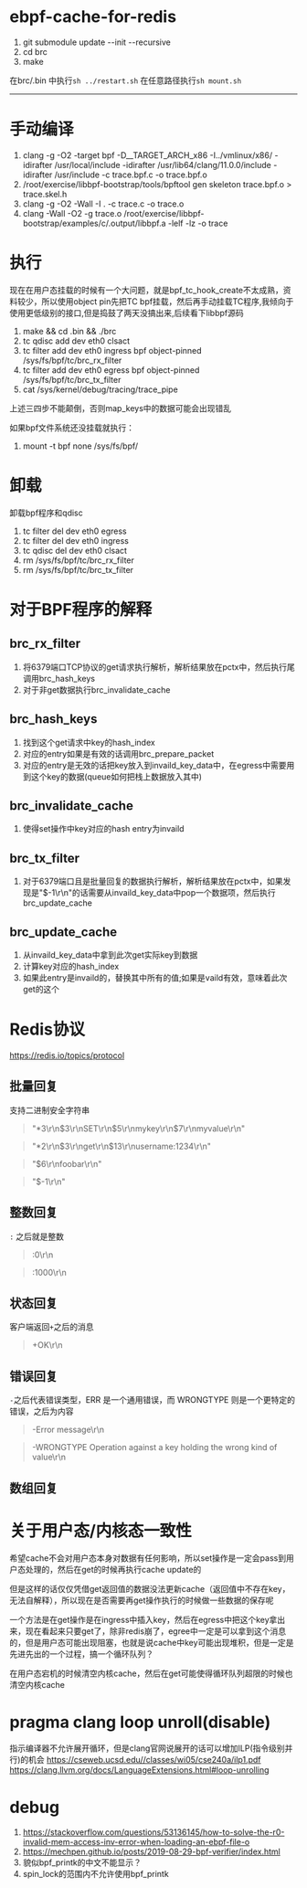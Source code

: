 # ebpf-cache-for-redis

1. git submodule update --init --recursive  
2. cd brc 
3. make

在brc/.bin 中执行`sh ../restart.sh`
在任意路径执行`sh mount.sh`

---
# 手动编译

1. clang -g -O2 -target bpf -D__TARGET_ARCH_x86 -I../vmlinux/x86/ -idirafter /usr/local/include -idirafter /usr/lib64/clang/11.0.0/include -idirafter /usr/include  -c trace.bpf.c -o trace.bpf.o 
2. /root/exercise/libbpf-bootstrap/tools/bpftool gen skeleton trace.bpf.o > trace.skel.h 
3. clang -g -O2 -Wall -I . -c trace.c -o trace.o 
4. clang -Wall -O2 -g trace.o /root/exercise/libbpf-bootstrap/examples/c/.output/libbpf.a  -lelf -lz -o trace  

# 执行
现在在用户态挂载的时候有一个大问题，就是bpf_tc_hook_create不太成熟，资料较少，所以使用object pin先把TC bpf挂载，然后再手动挂载TC程序,我倾向于使用更低级别的接口,但是捣鼓了两天没搞出来,后续看下libbpf源码
1. make && cd .bin && ./brc
2. tc qdisc add dev eth0 clsact 
3. tc filter add dev eth0 ingress bpf object-pinned /sys/fs/bpf/tc/brc_rx_filter
4. tc filter add dev eth0 egress bpf object-pinned /sys/fs/bpf/tc/brc_tx_filter
5. cat /sys/kernel/debug/tracing/trace_pipe

上述三四步不能颠倒，否则map_keys中的数据可能会出现错乱

如果bpf文件系统还没挂载就执行：
1. mount -t bpf none /sys/fs/bpf/

# 卸载
卸载bpf程序和qdisc
1. tc filter del dev eth0 egress
2. tc filter del dev eth0 ingress
3. tc qdisc del dev eth0 clsact
4. rm /sys/fs/bpf/tc/brc_rx_filter
5. rm /sys/fs/bpf/tc/brc_tx_filter

# 对于BPF程序的解释
## brc_rx_filter
1. 将6379端口TCP协议的get请求执行解析，解析结果放在pctx中，然后执行尾调用brc_hash_keys
2. 对于非get数据执行brc_invalidate_cache

## brc_hash_keys
1. 找到这个get请求中key的hash_index
2. 对应的entry如果是有效的话调用brc_prepare_packet
3. 对应的entry是无效的话把key放入到invaild_key_data中，在egress中需要用到这个key的数据(queue如何把栈上数据放入其中)
## brc_invalidate_cache
1. 使得set操作中key对应的hash entry为invaild
## brc_tx_filter
1. 对于6379端口且是批量回复的数据执行解析，解析结果放在pctx中，如果发现是"$-1\r\n"的话需要从invaild_key_data中pop一个数据项，然后执行brc_update_cache
## brc_update_cache
1. 从invaild_key_data中拿到此次get实际key到数据
2. 计算key对应的hash_index
3. 如果此entry是invaild的，替换其中所有的值;如果是vaild有效，意味着此次get的这个


# Redis协议
https://redis.io/topics/protocol
## 批量回复
支持二进制安全字符串
> "*3\r\n$3\r\nSET\r\n$5\r\nmykey\r\n$7\r\nmyvalue\r\n"

> "*2\r\n$3\r\nget\r\n$13\r\nusername:1234\r\n"

> "$6\r\nfoobar\r\n"

> "$-1\r\n"

## 整数回复
`:` 之后就是整数
> :0\r\n

> :1000\r\n


## 状态回复
客户端返回`+`之后的消息
> +OK\r\n

## 错误回复
`-`之后代表错误类型，ERR 是一个通用错误，而 WRONGTYPE 则是一个更特定的错误，之后为内容
> -Error message\r\n

> -WRONGTYPE Operation against a key holding the wrong kind of value\r\n

## 数组回复


# 关于用户态/内核态一致性
希望cache不会对用户态本身对数据有任何影响，所以set操作是一定会pass到用户态处理的，然后在get的时候再执行cache update的

但是这样的话仅仅凭借get返回值的数据没法更新cache（返回值中不存在key，无法自解释），所以现在是否需要再get操作执行的时候做一些数据的保存呢

一个方法是在get操作是在ingress中插入key，然后在egress中把这个key拿出来，现在看起来只要get了，除非redis崩了，egree中一定是可以拿到这个消息的，但是用户态可能出现阻塞，也就是说cache中key可能出现堆积，但是一定是先进先出的一个过程，搞一个循环队列？

在用户态宕机的时候清空内核cache，然后在get可能使得循环队列超限的时候也清空内核cache

# pragma clang loop unroll(disable)
指示编译器不允许展开循环，但是clang官网说展开的话可以增加ILP(指令级别并行)的机会 
https://cseweb.ucsd.edu//classes/wi05/cse240a/ilp1.pdf
https://clang.llvm.org/docs/LanguageExtensions.html#loop-unrolling

# debug
1. https://stackoverflow.com/questions/53136145/how-to-solve-the-r0-invalid-mem-access-inv-error-when-loading-an-ebpf-file-o
2. https://mechpen.github.io/posts/2019-08-29-bpf-verifier/index.html
3. 貌似bpf_printk的中文不能显示？
4. spin_lock的范围内不允许使用bpf_printk
